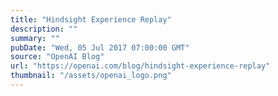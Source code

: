 ```yaml
---
title: "Hindsight Experience Replay"
description: ""
summary: ""
pubDate: "Wed, 05 Jul 2017 07:00:00 GMT"
source: "OpenAI Blog"
url: "https://openai.com/blog/hindsight-experience-replay"
thumbnail: "/assets/openai_logo.png"
---
```


